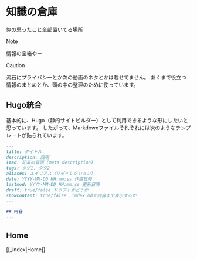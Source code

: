 # 知識の倉庫
俺の思ったこと全部置いてる場所

> [!NOTE]
> 情報の宝箱やー

> [!CAUTION]
> 流石にプライバシーとか次の動画のネタとかは載せてません。
> あくまで役立つ情報のまとめとか、頭の中の整理のために使っています。

## Hugo統合
基本的に、Hugo（静的サイトビルダー）として利用できるような形にしたいと思っています。
したがって、Markdownファイルそれぞれには次のようなテンプレートが貼られています。

```markdown
---
title: タイトル
description: 説明
lead: 記事の冒頭 (meta description)
tags: タグ1, タグ2
aliases: エイリアス（リダイレクション）
date: YYYY-MM-DD HH:mm:ss 作成日時
lastmod: YYYY-MM-DD HH:mm:ss 更新日時
draft: true/false ドラフトかどうか
showContent: true/false _index.mdで内容まで表示するか
---

## 内容
...
```

## Home
[[_index|Home]]